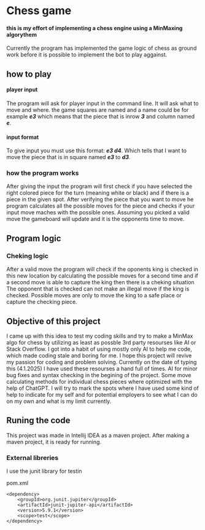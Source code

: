 # Chess game #

#### this is my effort of implementing a chess engine using a MinMaxing algorythem ####

Currently the program has implemented the game logic of chess as ground work before it is possible to implement the bot to play aggainst.

## how to play ##
#### player input ####
The program will ask for player input in the command line. It will ask what to move and where. the game squares are named and a name could be for example ___e3___ which means that the piece that is inrow ___3___ and column named ___e___.
#### input format ####
To give input you must use this format: ___e3 d4___. Which tells that I want to move the piece that is in square named ___e3___ to ___d3___.

### how the program works ####
After giving the input the program will first check if you have selected the right colored piece for the turn (meaning white or black) and if there is a piece in the given spot.
After verifying the piece that you want to move he program calculates all the possible moves for the piece and checks if your input move maches with the possible ones.
Assuming you picked a valid move the gameboard will update and it is the opponents time to move.

## Program logic ##

### Cheking logic ###

After a valid move the program will check if the oponents king is checked in this new location by calculating the possible moves for a second time and if a second move is able to capture the king then there is a cheking situation
The opponent that is checked can not make an illegal move if the king is checked. Possible moves are only to move the king to a safe place or capture the checking piece.

## Objective of this project ##

I came up with this idea to test my coding skills and try to make a MinMax algo for chess by utilizing as least as possble 3rd party resourses like AI or Stack Overflow. I got into a habit of using mostly only AI to help me code, which made coding stale and boring for me.
I hope this project will revive my passion for coding and problem solving. Currently on the date of typing this (4.1.2025) I have used these resourses a hand full of times. AI for minor bug fixes and syntax checking in the begining of the project. Some move calculating methods for individual chess pieces
where optimized with the help of ChatGPT. I will try to mark the spots where I have used some kind of help to indicate for my self and for potential employers to see what I can do on my own and what is my limit currently.

## Runing the code ##

This project was made in Intellij IDEA as a maven project. After making a maven project, it is ready for running.

### External libreries ###

I use the junit library for testin

pom.xml
```
<dependency>
    <groupId>org.junit.jupiter</groupId>
    <artifactId>junit-jupiter-api</artifactId>
    <version>5.9.1</version>
    <scope>test</scope>
</dependency>
```

